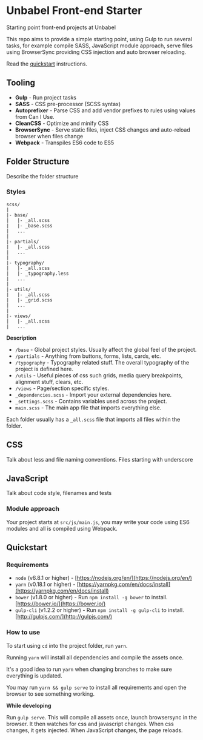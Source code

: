 # Unbabel Front-end Starter

Starting point front-end projects at Unbabel

This repo aims to provide a simple starting point, using Gulp to run several tasks, for example compile SASS, JavaScript module approach, serve files using BrowserSync providing CSS injection and auto browser reloading.

Read the [quickstart](#quickstart) instructions.

## Tooling

- **Gulp** - Run project tasks
- **SASS** - CSS pre-processor (SCSS syntax)
- **Autoprefixer** - Parse CSS and add vendor prefixes to rules using values from Can I Use.
- **CleanCSS** - Optimize and minify CSS
- **BrowserSync** - Serve static files, inject CSS changes and auto-reload browser when files change
- **Webpack** - Transpiles ES6 code to ES5

## Folder Structure

Describe the folder structure

### Styles

    scss/
    |
    |- base/
    |   |- _all.scss
    |   |- _base.scss
    |   ...
    |
    |- partials/
    |   |- _all.scss
    |   ...
    |
	|- typography/
    |   |- _all.scss
	|   |- _typography.less
	|   ...
    |
	|- utils/
    |   |- _all.scss
    |   |- _grid.scss
	|   ...
    |
    |- views/
    |   |- _all.scss
    |   ...

**Description**

- `/base` - Global project styles. Usually affect the global feel of the project.
- `/partials` - Anything from buttons, forms, lists, cards, etc.
- `/typography` - Typography related stuff. The overall typography of the project is defined here.
- `/utils` - Useful pieces of css such grids, media query breakpoints, alignment stuff, clears, etc.
- `/views` - Page/section specific styles.
- `_dependencies.scss` - Import your external dependencies here.
- `_settings.scss` - Contains variables used across the project.
- `main.scss` - The main app file that imports everything else.

Each folder usually has a `_all.scss` file that imports all files within the folder.

## CSS

Talk about less and file naming conventions. Files starting with underscore

## JavaScript

Talk about code style, filenames and tests

### Module approach

Your project starts at `src/js/main.js`, you may write your code using ES6 modules and all is compiled using Webpack.

## Quickstart

### Requirements

- `node` (v6.8.1 or higher) - [https://nodejs.org/en/](https://nodejs.org/en/)
- `yarn` (v0.18.1 or higher) - [https://yarnpkg.com/en/docs/install](https://yarnpkg.com/en/docs/install)
- `bower` (v1.8.0 or higher) - Run `npm install -g bower` to install. [https://bower.io/](https://bower.io/)
- `gulp-cli` (v1.2.2 or higher) - Run `npm install -g gulp-cli` to install. [http://gulpjs.com/](http://gulpjs.com/)

### How to use

To start using `cd` into the project folder, run `yarn`.

Running `yarn` will install all dependencies and compile the assets once.

It's a good idea to run `yarn` when changing branches to make sure everything is updated.

You may run `yarn && gulp serve` to install all requirements and open the browser to see something working.

**While developing**

Run `gulp serve`. This will compile all assets once, launch browsersync in the browser. It then watches for css and javascript changes. When css changes, it gets injected. When JavaScript changes, the page reloads.